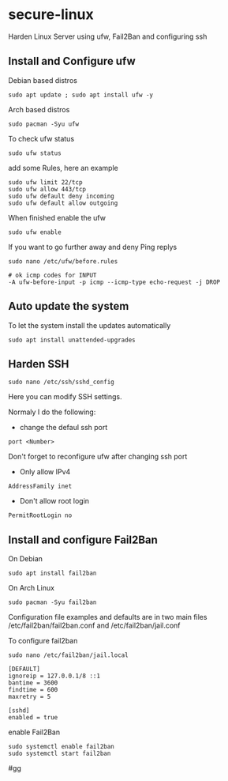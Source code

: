 # secure-linux
Harden Linux Server using ufw, Fail2Ban and configuring ssh

## Install and Configure ufw

Debian based distros
```
sudo apt update ; sudo apt install ufw -y
```

Arch based distros
```
sudo pacman -Syu ufw
```

To check ufw status
```
sudo ufw status
```
add some Rules, here an example
```
sudo ufw limit 22/tcp
sudo ufw allow 443/tcp
sudo ufw default deny incoming
sudo ufw default allow outgoing
```

When finished enable the ufw
```
sudo ufw enable
```

If you want to go further away and deny Ping replys
```
sudo nano /etc/ufw/before.rules
```
```
# ok icmp codes for INPUT
-A ufw-before-input -p icmp --icmp-type echo-request -j DROP
```

## Auto update the system
To let the system install the updates automatically
```
sudo apt install unattended-upgrades
```

## Harden SSH
```
sudo nano /etc/ssh/sshd_config
```

Here you can modify SSH settings.

Normaly I do the following:


* change the defaul ssh port
```
port <Number>
```
Don't forget to reconfigure ufw after changing ssh port

* Only allow IPv4
```
AddressFamily inet
```


* Don't allow root login
```
PermitRootLogin no
```

## Install and configure Fail2Ban

On Debian
```
sudo apt install fail2ban
```

On Arch Linux
```
sudo pacman -Syu fail2ban
```

Configuration file examples and defaults are in two main files /etc/fail2ban/fail2ban.conf and /etc/fail2ban/jail.conf

To configure fail2ban
```
sudo nano /etc/fail2ban/jail.local
```
```
[DEFAULT]
ignoreip = 127.0.0.1/8 ::1
bantime = 3600
findtime = 600
maxretry = 5

[sshd]
enabled = true
```
enable Fail2Ban
```
sudo systemctl enable fail2ban
sudo systemctl start fail2ban
```

#gg
